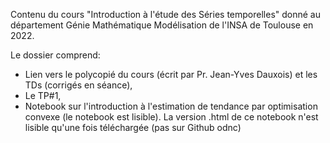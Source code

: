 Contenu du cours "Introduction à l'étude des Séries temporelles" donné au département Génie Mathématique Modélisation de l'INSA de Toulouse en 2022.

Le dossier comprend:
- Lien vers le polycopié du cours (écrit par Pr. Jean-Yves Dauxois) et les TDs (corrigés en séance),
- Le TP#1,
- Notebook sur l'introduction à l'estimation de tendance par optimisation convexe (le notebook est lisible). La version .html de ce notebook n'est lisible qu'une fois téléchargée (pas sur Github odnc)
